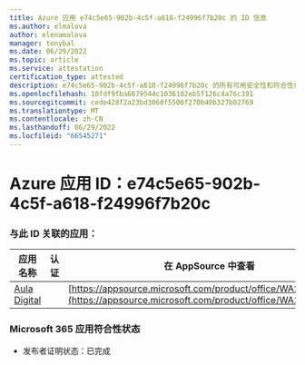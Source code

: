 ```yaml
---
title: Azure 应用 e74c5e65-902b-4c5f-a618-f24996f7b20c 的 ID 信息
ms.author: elmalova
author: elenamalova
manager: tonybal
ms.date: 06/29/2022
ms.topic: article
ms.service: attestation
certification_type: attested
description: e74c5e65-902b-4c5f-a618-f24996f7b20c 的所有可用安全性和符合性信息信息。
ms.openlocfilehash: 10fdf9fba6679544c1036102eb5f126c4a76c391
ms.sourcegitcommit: cede428f2a23bd3060f5506f270b40b327b02769
ms.translationtype: MT
ms.contentlocale: zh-CN
ms.lasthandoff: 06/29/2022
ms.locfileid: "66545271"
---
```

# <a name="azure-app-id-e74c5e65-902b-4c5f-a618-f24996f7b20c"></a>Azure 应用 ID：e74c5e65-902b-4c5f-a618-f24996f7b20c


### <a name="apps-associated-with-this-id"></a>与此 ID 关联的应用：
| **应用名称** | **认证** | **在 AppSource 中查看** |
|--------------|---------------|-----------------------|
| [Aula Digital](../forward/WA200003108.md) |  | [https://appsource.microsoft.com/product/office/WA200003108](https://appsource.microsoft.com/product/office/WA200003108) |

### <a name="microsoft-365-app-compliance-status"></a>Microsoft 365 应用符合性状态
- 发布者证明状态：已完成
